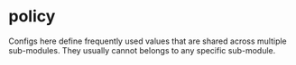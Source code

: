 # policy

Configs here define frequently used values that are shared across multiple sub-modules. They usually cannot belongs to any specific sub-module.